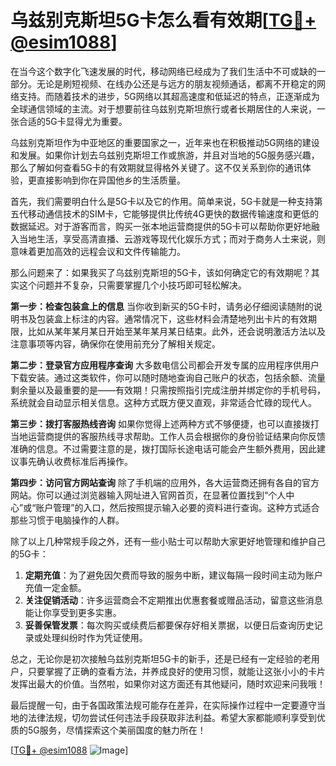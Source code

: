 # 乌兹别克斯坦5G卡怎么看有效期[[TG💪+ @esim1088](https://t.me/s/esim1088)]

在当今这个数字化飞速发展的时代，移动网络已经成为了我们生活中不可或缺的一部分。无论是刷短视频、在线办公还是与远方的朋友视频通话，都离不开稳定的网络支持。而随着技术的进步，5G网络以其超高速度和低延迟的特点，正逐渐成为全球通信领域的主流。对于想要前往乌兹别克斯坦旅行或者长期居住的人来说，一张合适的5G卡显得尤为重要。

乌兹别克斯坦作为中亚地区的重要国家之一，近年来也在积极推动5G网络的建设和发展。如果你计划去乌兹别克斯坦工作或旅游，并且对当地的5G服务感兴趣，那么了解如何查看5G卡的有效期就显得格外关键了。这不仅关系到你的通讯体验，更直接影响到你在异国他乡的生活质量。

首先，我们需要明白什么是5G卡以及它的作用。简单来说，5G卡就是一种支持第五代移动通信技术的SIM卡，它能够提供比传统4G更快的数据传输速度和更低的数据延迟。对于游客而言，购买一张本地运营商提供的5G卡可以帮助你更好地融入当地生活，享受高清直播、云游戏等现代化娱乐方式；而对于商务人士来说，则意味着更加高效的远程会议和文件传输能力。

那么问题来了：如果我买了乌兹别克斯坦的5G卡，该如何确定它的有效期呢？其实这个问题并不复杂，只需要掌握几个小技巧即可轻松解决。

**第一步：检查包装盒上的信息**
当你收到新买的5G卡时，请务必仔细阅读随附的说明书及包装盒上标注的内容。通常情况下，这些材料会清楚地列出卡片的有效期限，比如从某年某月某日开始至某年某月某日结束。此外，还会说明激活方法以及注意事项等内容，确保你在使用前充分了解相关规定。

**第二步：登录官方应用程序查询**
大多数电信公司都会开发专属的应用程序供用户下载安装。通过这类软件，你可以随时随地查询自己账户的状态，包括余额、流量剩余量以及最重要的是——有效期！只需按照指引完成注册并绑定你的手机号码，系统就会自动显示相关信息。这种方式既方便又直观，非常适合忙碌的现代人。

**第三步：拨打客服热线咨询**
如果你觉得上述两种方式不够便捷，也可以直接拨打当地运营商提供的客服热线寻求帮助。工作人员会根据你的身份验证结果向你反馈准确的信息。不过需要注意的是，拨打国际长途电话可能会产生额外费用，因此建议事先确认收费标准后再操作。

**第四步：访问官方网站查询**
除了手机端的应用外，各大运营商还拥有各自的官方网站。你可以通过浏览器输入网址进入官网首页，在显著位置找到“个人中心”或“账户管理”的入口，然后按照提示输入必要的资料进行查询。这种方式适合那些习惯于电脑操作的人群。

除了以上几种常规手段之外，还有一些小贴士可以帮助大家更好地管理和维护自己的5G卡：

1. **定期充值**：为了避免因欠费而导致的服务中断，建议每隔一段时间主动为账户充值一定金额。
2. **关注促销活动**：许多运营商会不定期推出优惠套餐或赠品活动，留意这些消息能让你享受到更多实惠。
3. **妥善保管发票**：每次购买或续费后都要保存好相关票据，以便日后查询历史记录或处理纠纷时作为凭证使用。

总之，无论你是初次接触乌兹别克斯坦5G卡的新手，还是已经有一定经验的老用户，只要掌握了正确的查看方法，并养成良好的使用习惯，就能让这张小小的卡片发挥出最大的价值。当然啦，如果你对这方面还有其他疑问，随时欢迎来问我哦！

最后提醒一句，由于各国政策法规可能存在差异，在实际操作过程中一定要遵守当地的法律法规，切勿尝试任何违法手段获取非法利益。希望大家都能顺利享受到优质的5G服务，尽情探索这个美丽国度的魅力所在！

[[TG💪+ @esim1088](https://t.me/s/esim1088) ![Image](https://i.postimg.cc/4NQfJmqS/Snipaste-2025-05-13-00-14-12.png)]